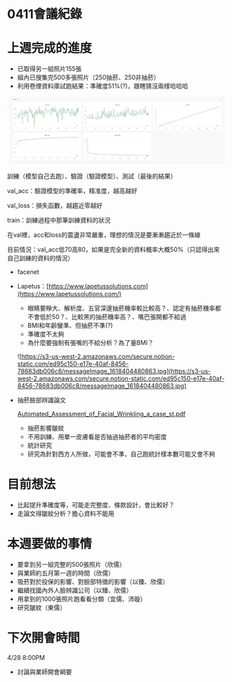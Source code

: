 # 0411會議紀錄

# 上週完成的進度

- 已取得另一組照片155張
- 組內已搜集完500多張照片（250抽菸、250非抽菸）
- 利用卷煙資料庫試跑結果：準確度51%(?)，跟瞎猜沒兩樣哈哈哈

![jpg](test1.jpg)

訓練（模型自己去跑）、驗證（驗證模型）、測試（最後的結果）

val_acc：驗證模型的準確率，精准度，越高越好

val_loss：損失函數，越趨近零越好

train：訓練過程中那筆訓練資料的狀況

在val裡，acc和loss的震盪非常嚴重，理想的情況是要漸漸趨近於一條線

目前情況：val_acc低70高80，如果是完全新的資料概率大概50%（只認得出來自己訓練的資料的情況）

- facenet
- Lapetus：[https://www.lapetussolutions.com](https://www.lapetussolutions.com/)
    - 眼睛要睜大、解析度、五官深邃抽菸機率較比較高？、認定有抽菸機率都不會低於50？、比較黑的抽菸機率高？、嘴巴張開都不給過
    - BMI和年齡蠻準、但抽菸不準(?)
    - 準確度不太夠
    - 為什麼要強制有張嘴的不給分析？為了量BMI？

    ![https://s3-us-west-2.amazonaws.com/secure.notion-static.com/ed95c150-e17e-40af-8456-78683db006c8/messageImage_1618404480863.jpg](https://s3-us-west-2.amazonaws.com/secure.notion-static.com/ed95c150-e17e-40af-8456-78683db006c8/messageImage_1618404480863.jpg)

- 抽菸臉部辨識論文

    [Automated_Assessment_of_Facial_Wrinkling_a_case_st.pdf](https://s3-us-west-2.amazonaws.com/secure.notion-static.com/756db8de-3e9c-44be-9f5a-277aa85883e4/Automated_Assessment_of_Facial_Wrinkling_a_case_st.pdf)

    - 抽菸影響皺紋
    - 不用訓練、用單一皮膚看是否抽過抽菸者的平均密度
    - 統計研究
    - 研究為針對西方人所做，可能會不準，自己跑統計樣本數可能又會不夠

# 目前想法

- 比起提升準確度等，可能走完整度、條款設計，會比較好？
- 走論文得皺紋分析？擔心資料不能用

# 本週要做的事情

- 要拿到另一組完整的500張照片（欣儒）
- 與業師約五月第一週的時間（欣儒）
- 吸菸對於投保的影響、對臉部特徵的影響（以臻、欣儒）
- 繼續找國內外人臉辨識公司（以臻、欣儒）
- 用拿到的1000張照片跑看看分類（宜儒、沛璇）
- 研究皺紋（東儒）

# 下次開會時間

4/28 8:00PM

- 討論與業師開會綱要
